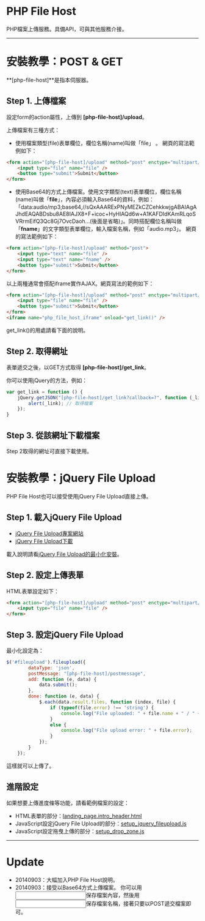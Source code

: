PHP File Host
=============

PHP檔案上傳服務。具備API，可與其他服務介接。

----------

安裝教學：POST & GET
=========

**[php-file-host]**是指本伺服器。

Step 1. 上傳檔案
------------
設定form的action屬性，上傳到 **[php-file-host]/upload**。

上傳檔案有三種方式：

- 使用檔案類型(file)表單欄位，欄位名稱(name)叫做「file」 。
網頁的寫法範例如下：
```html
<form action="[php-file-host]/upload" method="post" enctype="multipart/form-data">
	<input type="file" name="file" />
	<button type="submit">Submit</button>
</form>
```
- 使用Base64的方式上傳檔案。使用文字類型(text)表單欄位，欄位名稱(name)叫做「**file**」，內容必須輸入Base64的資料，例如：「data:audio/mp3;base64,//sQxAAARExPNyMEZkCZCehkkwjgABAIAgAJhdEAQABDsbu8AE8IAJX8+F+icoc+HyHlAQd6w+A1KAFDIdKAmRLqoSVRrmEifQ3Qc8Gj7OvcDaoh...(後面是省略)」。同時搭配欄位名稱叫做「**fname**」的文字類型表單欄位，輸入檔案名稱，例如「audio.mp3」。
網頁的寫法範例如下：
```html
<form action="[php-file-host]/upload" method="post">
	<input type="text" name="file" />
	<input type="text" name="fname" />
	<button type="submit">Submit</button>
</form>
```

以上兩種通常會搭配iframe實作AJAX。網頁寫法的範例如下：
```html
<form action="[php-file-host]/upload" method="post" enctype="multipart/form-data" target="php_file_host_iframe">
	<input type="file" name="file" />
	<button type="submit">Submit</button>
</form>
<iframe name="php_file_host_iframe" onload="get_link()" />
```

get_link()的用處請看下面的說明。

Step 2. 取得網址
--------------

表單遞交之後，以GET方式取得 **[php-file-host]/get_link**。

你可以使用jQuery的方法，例如：

```JavaScript
var get_link = function () {
	jQuery.getJSON("[php-file-host]/get_link?callback=?", function (_link) {
		alert(_link); // 取得檔案
	});
}
```

Step 3. 從該網址下載檔案
--------------

Step 2取得的網址可直接下載使用。

安裝教學：jQuery File Upload
===============

PHP File Host也可以接受使用jQuery File Upload直接上傳。

Step 1. 載入jQuery File Upload
-------------------

- [jQuery File Upload專案網站](http://blueimp.github.io/jQuery-File-Upload/)
- [jQuery File Upload下載](https://github.com/blueimp/jQuery-File-Upload/tags)

載入說明請看[jQuery File Upload的最小化安裝](https://github.com/blueimp/jQuery-File-Upload/wiki/Basic-plugin)。

Step 2. 設定上傳表單
-------------------

HTML表單設定如下：
```html
<form action="[php-file-host]/upload" method="post" enctype="multipart/form-data">
	<input type="file" name="file" />
</form>
```

Step 3. 設定jQuery File Upload
------------------

最小化設定為：
```JavaScript
$('#fileupload').fileupload({
        dataType: 'json',
        postMessage: "[php-file-host]/postmessage",
        add: function (e, data) {
            data.submit();
        },
        done: function (e, data) {
            $.each(data.result.files, function (index, file) {
                if (typeof(file.error) !== 'string') { 
	                console.log("File uploaded: " + file.name + " / " + file.url);
                }
                else {
	                console.log("File upload error: " + file.error);
                }
            });
        }
    });
```

這樣就可以上傳了。

進階設定
--------------------

如果想要上傳進度條等功能，請看範例檔案的設定：

- HTML表單的部分：[landing_page.intro_header.html](https://github.com/pulipulichen/php-file-host/blob/master/views/landing_page.intro_header.html)
- JavaScript設定jQuery File Upload的部分：[setup_jquery_fileupload.js](https://github.com/pulipulichen/php-file-host/blob/master/html5/js/setup_jquery_fileupload.js#L12)
- JavaScript設定拖曳上傳的部分：[setup_drop_zone.js](https://github.com/pulipulichen/php-file-host/blob/master/html5/js/setup_drop_zone.js)

----------


Update 
======

- 20140903：大幅加入PHP File Host說明。
- 20140903：接受以Base64方式上傳檔案。
你可以用<input type="text" name="file" />保存檔案內容，然後用<input type="text" name="fname" />保存檔案名稱，接著只要以POST遞交檔案即可。